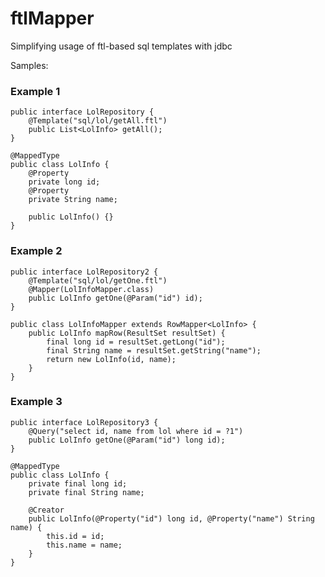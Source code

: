 ftlMapper
=========

Simplifying usage of ftl-based sql templates with jdbc

Samples:

### Example 1
    public interface LolRepository {
        @Template("sql/lol/getAll.ftl")
        public List<LolInfo> getAll();
    }
    
    @MappedType
    public class LolInfo {
        @Property
        private long id;
        @Property        
        private String name;
        
        public LolInfo() {}
    }
    
### Example 2        
    public interface LolRepository2 {
        @Template("sql/lol/getOne.ftl")
        @Mapper(LolInfoMapper.class)
        public LolInfo getOne(@Param("id") id);
    }
    
    public class LolInfoMapper extends RowMapper<LolInfo> {
        public LolInfo mapRow(ResultSet resultSet) {
            final long id = resultSet.getLong("id");
            final String name = resultSet.getString("name");
            return new LolInfo(id, name);
        }
    }
    
### Example 3
    public interface LolRepository3 {
        @Query("select id, name from lol where id = ?1")
        public LolInfo getOne(@Param("id") long id);
    }

    @MappedType
    public class LolInfo {
        private final long id;
        private final String name;

        @Creator
        public LolInfo(@Property("id") long id, @Property("name") String name) {
            this.id = id;
            this.name = name;
        }
    }
